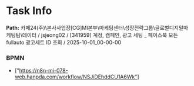 # Task Info

**Path:** 카페24(주)\본사사업장\[CG]MI본부\마케팅센터\성장전략그룹\글로벌디지털마케팅팀\데이터 / jsjeong02 / [341959] 계정, 캠페인, 광고 세팅 _ 페이스북 모든 fullauto 광고세트 ID 조회 / 2025-10-01_00-00-00

### BPMN
- ["https://n8n-mi-078-web.hanpda.com/workflow/NSJiDEhddCU1A6Wk"]

